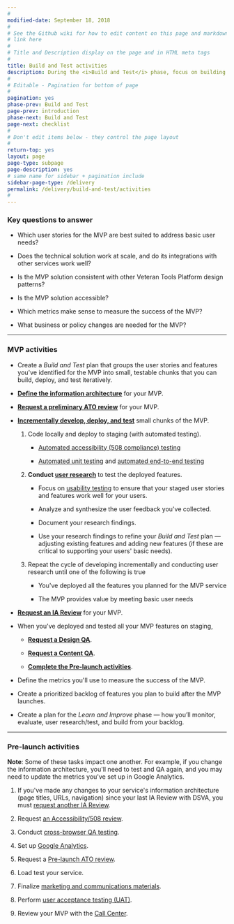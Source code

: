 ```yaml
---
#
modified-date: September 18, 2018
#
# See the Github wiki for how to edit content on this page and markdown styles you can use:
# link here
#
# Title and Description display on the page and in HTML meta tags
#
title: Build and Test activities
description: During the <i>Build and Test</i> phase, focus on building features in small batches and testing those with real users.
#
# Editable - Pagination for bottom of page
#
pagination: yes
phase-prev: Build and Test
page-prev: introduction
phase-next: Build and Test
page-next: checklist
#
# Don't edit items below - they control the page layout
#
return-top: yes
layout: page
page-type: subpage
page-description: yes
# same name for sidebar + pagination include
sidebar-page-type: /delivery
permalink: /delivery/build-and-test/activities
#
---
```


### Key questions to answer

* Which user stories for the MVP are best suited to address basic user needs?

* Does the technical solution work at scale, and do its integrations with other services work well?

* Is the MVP solution consistent with other Veteran Tools Platform design patterns?

* Is the MVP solution accessible?

* Which metrics make sense to measure the success of the MVP?

* What business or policy changes are needed for the MVP?

<hr>

### MVP activities

* Create a *Build and Test* plan that groups the user stories and features you've identified for the MVP into small, testable chunks that you can build, deploy, and test iteratively.

* **<a href="https://github.com/department-of-veterans-affairs/vets-work-practices/blob/master/Reviews-External-Contractors/request-ia-review.md#prepare-for-an-ia-review" target="_blank">Define the information architecture</a>** for your MVP.

* **<a href="https://github.com/department-of-veterans-affairs/vets-work-practices/blob/master/Reviews-External-Contractors/request-ato-reviews.md#request-a-preliminary-ato-review" target="_blank">Request a preliminary ATO review</a>** for your MVP.

* **<a title="Go to developer workflow" href="https://department-of-veterans-affairs.github.io/va-digital-services-platform-docs/docs/vets-developer-docs/development-workflow.html" target="_blank">Incrementally develop, deploy, and test</a>** small chunks of the MVP.

  1. Code locally and deploy to staging (with automated testing).

      * <a title="Go to 508 testing" href="https://github.com/department-of-veterans-affairs/vets-work-practices/blob/master/Testing/508-automated-testing.md" target="_blank">Automated accessibility (508 compliance) testing</a>

      * <a title="Go to testing" href="https://github.com/department-of-veterans-affairs/vets-work-practices/blob/master/Testing/unit-testing.md" target="_blank">Automated unit testing</a> and <a href="https://github.com/department-of-veterans-affairs/vets-work-practices/blob/master/Testing/end-to-end-testing.md" target="_blank">automated end-to-end testing</a>

  1. **Conduct [user research]({{site.baseurl}}/resources/user-research#plan-a-research-sprint)** to test the deployed features.

      * Focus on <a title="Go to usability testing" href="https://methods.18f.gov/validate/usability-testing/" target="_blank">usability testing</a> to ensure that your staged user stories and features work well for your users.

      * Analyze and synthesize the user feedback you've collected.

      * Document your research findings.

      * Use your research findings to refine your *Build and Test* plan &mdash; adjusting existing features and adding new features (if these are critical to supporting your users' basic needs).

  3. Repeat the cycle of developing incrementally and conducting user research until one of the following is true

      * You've deployed all the features you planned for the MVP service

      * The MVP provides value by meeting basic user needs

* **<a href="https://github.com/department-of-veterans-affairs/vets-work-practices/blob/master/Reviews-External-Contractors/request-ia-review.md#request-an-ia-review" target="_blank">Request an IA Review</a>** for your MVP.


* When you've deployed and tested all your MVP features on staging, 
  * **<a href="https://github.com/department-of-veterans-affairs/vets-work-practices/blob/master/Reviews-External-Contractors/request-design-qa.md" target="_blank">Request a Design QA</a>**.

  * **<a href="https://github.com/department-of-veterans-affairs/vets-work-practices/blob/master/Reviews-External-Contractors/request-content-qa.md" target="_blank">Request a Content QA</a>**.

  * **[Complete the Pre-launch activities](#pre-launch-activities)**.

* Define the metrics you'll use to measure the success of the MVP.

* Create a prioritized backlog of features you plan to build after the MVP launches.

* Create a plan for the *Learn and Improve* phase &#8212; how you’ll monitor, evaluate, user research/test, and build from your backlog.

<hr>

### Pre-launch activities

**Note**: Some of these tasks impact one another. For example, if you change the information architecture, you'll need to test and QA again, and you may need to update the metrics you've set up in Google Analytics.

1. If you've made any changes to your service's information architecture (page titles, URLs, navigation) since your last IA Review with DSVA, you must <a href="https://github.com/department-of-veterans-affairs/vets-work-practices/blob/master/Reviews-External-Contractors/request-ia-review.md#request-an-ia-review" target="_blank">request another IA Review</a>.

1. Request <a href="https://github.com/department-of-veterans-affairs/vets-work-practices/blob/master/Reviews-External-Contractors/request-508-review.md" target="_blank">an Accessibility/508 review</a>.

1. Conduct <a title="Go to qa testing" href="https://github.com/department-of-veterans-affairs/vets-work-practices/blob/master/Testing/cross-browser-manual-testing.md" target="_blank">cross-browser QA testing</a>.

1. Set up <a title="Go to Google Analytics setup" href="https://department-of-veterans-affairs.github.io/va-digital-services-platform-docs/docs/vets-developer-docs/google-analytics" target="_blank">Google Analytics</a>.

1. Request a <a href="https://github.com/department-of-veterans-affairs/vets-work-practices/blob/master/Reviews-External-Contractors/request-ato-reviews.md#request-a-pre-launch-ato-review" target="_blank">Pre-launch ATO review</a>.

1. Load test your service.

1. Finalize [marketing and communications materials]({{site.baseurl}}/resources/more/marcom).

1. Perform [user acceptance testing (UAT)]({{site.baseurl}}/resources/more/uat).

1. Review your MVP with the [Call Center]({{site.baseurl}}/resources/more/call-center).

<!--1. Set up [live service details]({{site.baseurl}}/resources/more/service-details).-->


<br/>
